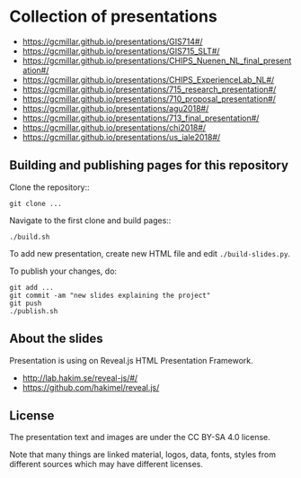 Collection of presentations
===========================================
 * https://gcmillar.github.io/presentations/GIS714#/ 
 * https://gcmillar.github.io/presentations/GIS715_SLT#/
 * https://gcmillar.github.io/presentations/CHIPS_Nuenen_NL_final_presentation#/
 * https://gcmillar.github.io/presentations/CHIPS_ExperienceLab_NL#/
 * https://gcmillar.github.io/presentations/715_research_presentation#/
 * https://gcmillar.github.io/presentations/710_proposal_presentation#/
 * https://gcmillar.github.io/presentations/agu2018#/
 * https://gcmillar.github.io/presentations/713_final_presentation#/
 * https://gcmillar.github.io/presentations/chi2018#/
 * https://gcmillar.github.io/presentations/us_iale2018#/

Building and publishing pages for this repository
-------------------------------------------------

Clone the repository::

    git clone ...

Navigate to the first clone and build pages::

    ./build.sh

To add new presentation, create new HTML file and edit `./build-slides.py`.

To publish your changes, do:

    git add ...
    git commit -am "new slides explaining the project"
    git push
    ./publish.sh

About the slides
----------------

Presentation is using on Reveal.js HTML Presentation Framework.

 * http://lab.hakim.se/reveal-js/#/
 * https://github.com/hakimel/reveal.js/

License
-------

The presentation text and images are under the CC BY-SA 4.0 license.

Note that many things are linked material, logos, data, fonts, styles
from different sources which may have different licenses.
